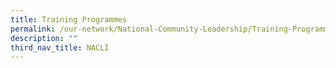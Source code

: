 ```yaml
---
title: Training Programmes
permalink: /our-network/National-Community-Leadership/Training-Programmes
description: ""
third_nav_title: NACLI
---
```


